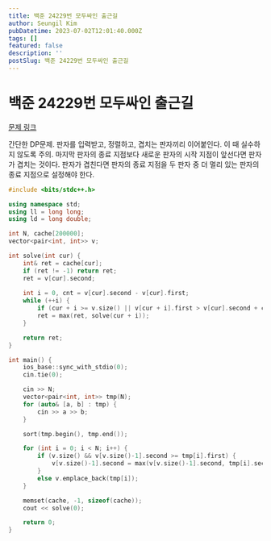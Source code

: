 ```yaml
---
title: 백준 24229번 모두싸인 출근길
author: Seungil Kim
pubDatetime: 2023-07-02T12:01:40.000Z
tags: []
featured: false
description: ''
postSlug: 백준 24229번 모두싸인 출근길
---
```

# 백준 24229번 모두싸인 출근길

[문제 링크](https://www.acmicpc.net/problem/24229)

간단한 DP문제.
판자를 입력받고, 정렬하고, 겹치는 판자끼리 이어붙인다. 이 때 실수하지 않도록 주의. 
마지막 판자의 종료 지점보다 새로운 판자의 시작 지점이 앞선다면 판자가 겹치는 것이다. 판자가 겹친다면 판자의 종료 지점을 두 판자 중 더 멀리 있는 판자의 종료 지점으로 설정해야 한다. 

```cpp
#include <bits/stdc++.h>

using namespace std;
using ll = long long;
using ld = long double;

int N, cache[200000];
vector<pair<int, int>> v;

int solve(int cur) {
    int& ret = cache[cur];
    if (ret != -1) return ret;
    ret = v[cur].second;
    
    int i = 0, cnt = v[cur].second - v[cur].first;
    while (++i) {
        if (cur + i >= v.size() || v[cur + i].first > v[cur].second + cnt) break;
        ret = max(ret, solve(cur + i));
    }

    return ret;
}

int main() {
    ios_base::sync_with_stdio(0);
    cin.tie(0);

    cin >> N;
    vector<pair<int, int>> tmp(N);
    for (auto& [a, b] : tmp) {
        cin >> a >> b;
    }

    sort(tmp.begin(), tmp.end());

    for (int i = 0; i < N; i++) {
        if (v.size() && v[v.size()-1].second >= tmp[i].first) {
            v[v.size()-1].second = max(v[v.size()-1].second, tmp[i].second);
        }
        else v.emplace_back(tmp[i]);
    }

    memset(cache, -1, sizeof(cache));
    cout << solve(0);

    return 0;
}
```
